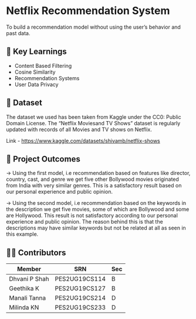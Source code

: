 # Netflix Recommendation System
To build a recommendation model without using the user’s behavior and past data.

## 📝 Key Learnings
  - Content Based Filtering
  - Cosine Similarity
  - Recommendation Systems
  - User Data Privacy
  
 
## 📅 Dataset
The dataset we used has been taken from Kaggle under the CC0: Public Domain License. The “Netflix Moviesand TV Shows” dataset is regularly updated with records of all Movies and TV shows on Netflix.

Link - https://www.kaggle.com/datasets/shivamb/netflix-shows

## 🎯 Project Outcomes

  -> Using the first model, i.e recommendation based on features like director, country, cast, and genre we get five other Bollywood movies originated from India with very similar genres. This is a satisfactory result based on our personal experience and public opinion.
  
  -> Using the second model, i.e recommendation based on the keywords in the description we get five movies, some of which are Bollywood and some are Hollywood. This result is not satisfactory according to our personal experience and public opinion. The reason behind this is that the descriptions may have similar keywords but not be related at all as seen in this example.

## 👨‍💻 Contributors
Member | SRN | Sec 
--- | --- | ---
Dhvani P Shah | PES2UG19CS114 | B
Geethika K | PES2UG19CS127 | B<br>
Manali Tanna | PES2UG19CS214 | D
Milinda KN | PES2UG19CS233 | D<br>


